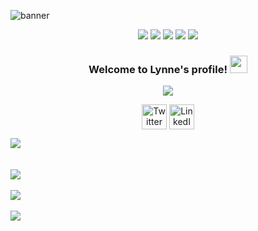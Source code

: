 ![banner](https://user-images.githubusercontent.com/63019595/142741440-0df526b7-3022-4507-8711-be4e49ac8c61.png)

<p align="center">
<img src="https://img.shields.io/badge/Age-20-yellowgreen" />
  <img src="https://img.shields.io/badge/Focus-Python%2C%20Data%20Science-yellowgreen" />
  <img src="https://img.shields.io/badge/Lives-Nairobi-yellowgreen" />
  <img src="https://img.shields.io/badge/Language-English%2C%20Swahili-yellowgreen" />
  <img src="https://img.shields.io/badge/Loves-Dogs-yellowgreen" />
</p>

<h3 align="center">
  Welcome to Lynne's profile!
  <img src="https://media.giphy.com/media/hvRJCLFzcasrR4ia7z/giphy.gif" width="28">
</h3>

<p align="center">
  <a href="https://github.com/lynnemunini/readme-typing-svg"><img src="https://readme-typing-svg.herokuapp.com/?lines=A%20Python%20Developer;Data%20Enthusiast;&font=Fira%20Code&center=true&width=440&height=45&color=FFFFFF&vCenter=true&size=22"></a>
</p>
<p align="center">
<a href="https://twitter.com/LynneMunini" target="blank"><img align="center" src="https://img.icons8.com/color/48/000000/twitter--v2.png" alt="Twitter" height="40" width="40" /></a>
<a href="https://www.linkedin.com/in/lynne-munini-431571195/" target="blank"><img align="center" src="https://img.icons8.com/color/48/000000/linkedin.png" alt="LinkedIN" height="40" width="40" /></a>
</p>

<a href="https://github.com/lynnemunini/github-readme-stats">
  <img align="center" src="https://github-readme-stats.vercel.app/api?username=lynnemunini&show_icons=true&hide=contribs,prs&theme=highcontrast" />
</a><br><br
<br><br>
<a href="https://github.com/lynnemunini/github-readme-stats">
  <img align="center" src="https://github-readme-stats.vercel.app/api/top-langs/?username=lynnemunini&theme=highcontrast&layout=compact" />
</a>
<br><br>
<a href="https://git.io/streak-stats">
  <img align="center" src="https://github-readme-streak-stats.herokuapp.com/?user=lynnemunini&theme=highcontrast" />
</a>
<br><br>
<a href="https://git.io/streak-stats">
  <img align="center" src="https://spotify-recently-played-readme.vercel.app/api?user=cw44vx1muv0czb8zgjp36dccb" />
</a>








